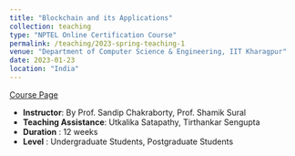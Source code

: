 ```yaml
---
title: "Blockchain and its Applications"
collection: teaching
type: "NPTEL Online Certification Course"
permalink: /teaching/2023-spring-teaching-1
venue: "Department of Computer Science & Engineering, IIT Kharagpur"
date: 2023-01-23
location: "India"
---
```


[Course Page](https://onlinecourses.nptel.ac.in/noc23_cs47/preview) 
* **Instructor**: By Prof. Sandip Chakraborty, Prof. Shamik Sural
* **Teaching Assistance**: Utkalika Satapathy, Tirthankar Sengupta
* **Duration** :	12 weeks
* **Level** :	Undergraduate Students, Postgraduate Students